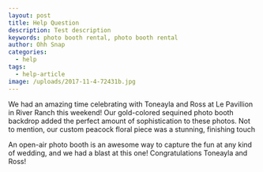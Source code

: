 ```yaml
---
layout: post
title: Help Question
description: Test description
keywords: photo booth rental, photo booth rental
author: Ohh Snap
categories:
  - help
tags:
  - help-article
image: /uploads/2017-11-4-72431b.jpg
---
```

We had an amazing time celebrating with Toneayla and Ross at Le Pavillion in River Ranch this weekend\! Our gold-colored sequined photo booth backdrop added the perfect amount of sophistication to these photos. Not to mention, our custom peacock floral piece was a stunning, finishing touch

An open-air photo booth is an awesome way to capture the fun at any kind of wedding, and we had a blast at this one\! Congratulations Toneayla and Ross\!